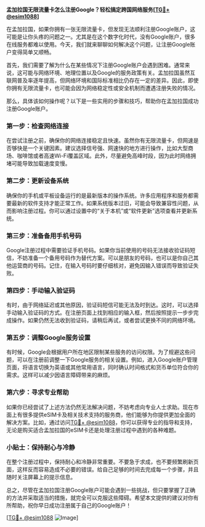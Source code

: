 **孟加拉国无限流量卡怎么注册Google？轻松搞定跨国网络服务[[TG💪+ @esim1088](https://t.me/s/esim1088)]**

在孟加拉国，如果你拥有一张无限流量卡，但发现无法顺利注册Google账户，这可能是让你头疼的问题之一。尤其是在这个数字化时代，没有Google账户，很多在线服务都难以使用。今天，我们就来聊聊如何解决这个问题，让注册Google账户变得简单又顺畅。

首先，我们需要了解为什么在某些情况下注册Google账户会遇到困难。通常来说，这可能与网络环境、地理位置以及Google的服务政策有关。孟加拉国虽然互联网普及率逐年提高，但网络环境和国际标准相比仍存在一定的差异。因此，即使你拥有无限流量卡，也可能会因为网络稳定性或安全机制而遭遇注册失败的情况。

那么，具体该如何操作呢？以下是一些实用的步骤和技巧，帮助你在孟加拉国成功注册Google账户。

### 第一步：检查网络连接

在尝试注册之前，确保你的网络连接稳定且快速。虽然你有无限流量卡，但网速是否够快是一个关键因素。建议选择信号强、网速快的地方进行操作，比如大型商场、咖啡馆或者高速Wi-Fi覆盖区域。此外，尽量避免高峰时段，因为此时网络拥堵可能导致加载速度变慢。

### 第二步：更新设备系统

确保你的手机或平板设备运行的是最新版本的操作系统。许多应用程序和服务都需要最新的软件支持才能正常工作。如果系统版本过旧，可能会导致兼容性问题，从而影响注册过程。你可以通过设置中的“关于本机”或“软件更新”选项查看并更新系统。

### 第三步：准备备用手机号码

Google注册过程中需要验证手机号码。如果你当前使用的号码无法接收验证码短信，不妨准备一个备用号码作为替代方案。可以是朋友的号码，也可以是你自己其他运营商的号码。记住，在输入号码时要仔细核对，避免因输入错误而导致验证失败。

### 第四步：手动输入验证码

有时，由于网络延迟或其他原因，验证码短信可能无法及时到达。这时，可以选择手动输入验证码的方式。在注册页面上找到相应的输入框，然后按照提示一步步完成操作。如果仍然无法收到验证码，请稍后再试，或者尝试更换不同的网络环境。

### 第五步：调整Google服务设置

有时候，Google会根据用户所在地区限制某些服务的访问权限。为了规避这些问题，可以在注册前调整一下Google服务的相关设置。例如，进入Google账户管理页面，将语言切换为英语或其他常用语言，同时确认时间格式和货币单位符合你的需求。这样可以减少因语言障碍带来的麻烦。

### 第六步：寻求专业帮助

如果你已经尝试了上述方法仍然无法解决问题，不妨考虑向专业人士求助。现在市面上有很多提供eSIM卡及相关技术支持的服务商，他们能够为你提供更加全面的解决方案。比如，通过访问[TG💪+ @esim1088](https://t.me/s/esim1088)，你可以获得专业的指导和支持，无论是购买适合孟加拉国的eSIM卡还是处理注册过程中遇到的各种难题。

### 小贴士：保持耐心与冷静

在整个注册过程中，保持耐心和冷静非常重要。不要急于求成，也不要频繁刷新页面，这样反而容易造成不必要的错误。给自己足够的时间去完成每一个步骤，并且随时关注屏幕上的提示信息。

总之，尽管在孟加拉国注册Google账户可能会遇到一些挑战，但只要掌握了正确的方法并采取适当的措施，就完全可以克服这些障碍。希望本文提供的建议对你有所帮助，祝你早日成功注册属于自己的Google账户！

[[TG💪+ @esim1088](https://t.me/s/esim1088) ![Image](https://i.postimg.cc/4NQfJmqS/Snipaste-2025-05-13-00-14-12.png)]